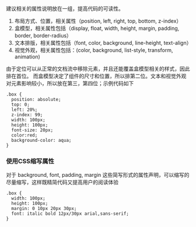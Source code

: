 建议相关的属性说明放在一组，提高代码的可读性。
1. 布局方式、位置，相关属性（position, left, right, top, bottom, z-index）
2. 盒模型，相关属性包括（display, float, width, height, margin, padding, border, border-radius）
3. 文本排版，相关属性包括（font, color, background, line-height, text-align）
4. 视觉外观，相关属性包括：(color, background, list-style, transform, animation)

由于定位可以从正常的文档流中移除元素，并且还能覆盖盒模型相关的样式，因此排在首位。
而盒模型决定了组件的尺寸和位置，所以排第二位。文本和视觉外观对元素影响较小，所以放在第三，第四位；示例代码如下

```
.box {
  position: absolute;
  top: 0;
  left: 20%;
  z-index: 99;
  width: 100px;
  height: 100px;
  font-size: 20px;
  color:red;
  background-color: aqua;
}
```

### 使用CSS缩写属性
对于 background, font, padding, margin 这些简写形式的属性声明，可以缩写的尽量缩写，这样既精简代码又提高用户的阅读体验
```
.box {
  width: 100px;
  height: 100px;
  margin: 0 10px 20px 30px;
  font: italic bold 12px/30px arial,sans-serif;
}
```